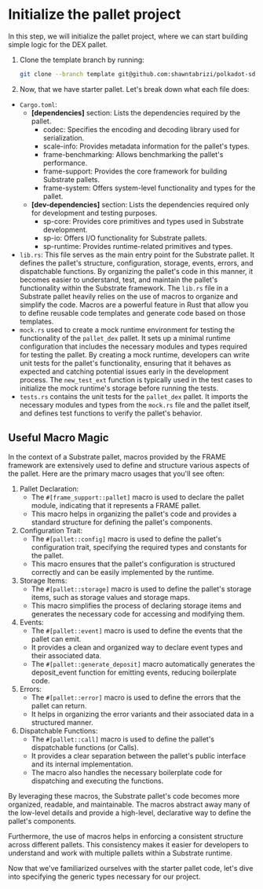 # Initialize the pallet project

In this step, we will initialize the pallet project, where we can start building simple logic for the DEX pallet.

1. Clone the template branch by running:
    ```sh
    git clone --branch template git@github.com:shawntabrizi/polkadot-sdk-tutorial-dex.git pallet-dex
    ```
2. Now, that we have starter pallet. Let's break down what each file does:
- `Cargo.toml`:
  - **[dependencies]** section: Lists the dependencies required by the pallet.
    - codec: Specifies the encoding and decoding library used for serialization.
    - scale-info: Provides metadata information for the pallet's types.
    - frame-benchmarking: Allows benchmarking the pallet's performance.
    - frame-support: Provides the core framework for building Substrate pallets.
    - frame-system: Offers system-level functionality and types for the pallet.
  - **[dev-dependencies]** section: Lists the dependencies required only for development and testing purposes.
    - sp-core: Provides core primitives and types used in Substrate development.
    - sp-io: Offers I/O functionality for Substrate pallets.
    - sp-runtime: Provides runtime-related primitives and types.
- `lib.rs`: This file serves as the main entry point for the Substrate pallet. It defines the pallet's structure,
configuration, storage, events, errors, and dispatchable functions. By organizing the pallet's code in this manner, it
becomes easier to understand, test, and maintain the pallet's functionality within the Substrate framework. The `lib.rs`
file in a Substrate pallet heavily relies on the use of macros to organize and simplify the code. Macros are a powerful feature in Rust that allow you to define reusable code templates and generate code based on those templates.
- `mock.rs` used to create a mock runtime environment for testing the functionality of the `pallet_dex` pallet. It sets up a minimal runtime configuration that includes the necessary modules and types required for testing the pallet.
By creating a mock runtime, developers can write unit tests for the pallet's functionality, ensuring that it behaves as expected and catching potential issues early in the development process. The `new_test_ext` function is typically used in the test cases to initialize the mock runtime's storage before running the tests.
- `tests.rs` contains the unit tests for the `pallet_dex` pallet. It imports the necessary modules and types from the `mock.rs` file and the pallet itself, and defines test functions to verify the pallet's behavior.

## Useful Macro Magic
In the context of a Substrate pallet, macros provided by the FRAME framework are extensively used to define and structure various aspects of the pallet. Here are the primary macro usages that you'll see often:
1. Pallet Declaration:
   - The `#[frame_support::pallet]` macro is used to declare the pallet module, indicating that it represents a FRAME pallet.
   - This macro helps in organizing the pallet's code and provides a standard structure for defining the pallet's components.
2. Configuration Trait:
   - The `#[pallet::config]` macro is used to define the pallet's configuration trait, specifying the required types and constants for the pallet.
   - This macro ensures that the pallet's configuration is structured correctly and can be easily implemented by the runtime.
3. Storage Items:
   - The `#[pallet::storage]` macro is used to define the pallet's storage items, such as storage values and storage maps.
   - This macro simplifies the process of declaring storage items and generates the necessary code for accessing and modifying them.
4. Events:
   - The `#[pallet::event]` macro is used to define the events that the pallet can emit.
   - It provides a clean and organized way to declare event types and their associated data.
   - The `#[pallet::generate_deposit]` macro automatically generates the deposit_event function for emitting events, reducing boilerplate code.
5. Errors:
   - The `#[pallet::error]` macro is used to define the errors that the pallet can return.
   - It helps in organizing the error variants and their associated data in a structured manner.
6. Dispatchable Functions:
   - The `#[pallet::call]` macro is used to define the pallet's dispatchable functions (or Calls).
   - It provides a clear separation between the pallet's public interface and its internal implementation.
   - The macro also handles the necessary boilerplate code for dispatching and executing the functions.

By leveraging these macros, the Substrate pallet's code becomes more organized, readable, and maintainable. The macros abstract away many of the low-level details and provide a high-level, declarative way to define the pallet's components.

Furthermore, the use of macros helps in enforcing a consistent structure across different pallets. This consistency makes it easier for developers to understand and work with multiple pallets within a Substrate runtime.

Now that we've familiarized ourselves with the starter pallet code, let's dive into specifying the generic types necessary for our project.